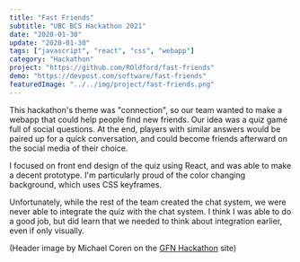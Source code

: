 ```yaml
---
title: "Fast Friends"
subtitle: "UBC BCS Hackathon 2021"
date: "2020-01-30"
update: "2020-01-30"
tags: ["javascript", "react", "css", "webapp"]
category: "Hackathon"
project: "https://github.com/ROldford/fast-friends"
demo: "https://devpost.com/software/fast-friends"
featuredImage: "../../img/project/fast-friends.png"
---
```


This hackathon's theme was "connection", so our team wanted to make a webapp that could help people find new friends. Our idea was a quiz game full of social questions. At the end, players with similar answers would be paired up for a quick conversation, and could become friends afterward on the social media of their choice.

I focused on front end design of the quiz using React, and was able to make a decent prototype. I'm particularly proud of the color changing background, which uses CSS keyframes. 

Unfortunately, while the rest of the team created the chat system, we were never able to integrate the quiz with the chat system. I think I was able to do a good job, but did learn that we needed to think about integration earlier, even if only visually.

(Header image by Michael Coren on the [GFN Hackathon](https://gfnhackathon.com/)
site)